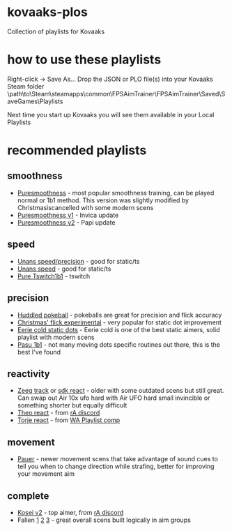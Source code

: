 # kovaaks-plos
Collection of playlists for Kovaaks

# how to use these playlists
Right-click -> Save As...
Drop the JSON or PLO file(s) into your Kovaaks Steam folder
\path\to\Steam\steamapps\common\FPSAimTrainer\FPSAimTrainer\Saved\SaveGames\Playlists

Next time you start up Kovaaks you will see them available in your Local Playlists

# recommended playlists

## smoothness
* [Puresmoothness](https://github.com/riddbtw/kovaaks-plos/blob/main/PureG%20Smoothness.json) - most popular smoothness training, can be played normal or 1b1 method.  This version was slightly modified by Christmasiscancelled with some modern scens
* [Puresmoothness v1](https://github.com/riddbtw/kovaaks-plos/blob/main/PureSmoothness_Updated_Invica.json) - Invica update
* [Puresmoothness v2](https://github.com/riddbtw/kovaaks-plos/blob/main/PureSmoothness_updated.json) - Papi update

## speed
* [Unans speed/precision](https://github.com/riddbtw/kovaaks-plos/blob/main/Speed_and_flicking_accuracy.json) - good for static/ts
* [Unans speed](https://github.com/riddbtw/kovaaks-plos/blob/main/Just%20move%20your%20hand%20faster.json) - good for static/ts
* [Pure Tswitch1b1](https://github.com/riddbtw/kovaaks-plos/blob/main/PureTarget-Switching_1by1.json) - tswitch

## precision
* [Huddled pokeball](https://github.com/riddbtw/kovaaks-plos/blob/main/Huddled_Pokeball.json) - pokeballs are great for precision and flick accuracy
* [Christmas' flick experimental](https://github.com/riddbtw/kovaaks-plos/blob/main/flick%20experimental.json) - very popular for static dot improvement
* [Eerie cold static dots](https://github.com/riddbtw/kovaaks-plos/blob/main/EerieCold%20-%20Static.json) - Eerie cold is one of the best static aimers, solid playlist with modern scens
* [Pasu 1b1](https://github.com/riddbtw/kovaaks-plos/blob/main/pasu_1by1.json) - not many moving dots specific routines out there, this is the best I've found

## reactivity
* [Zeeq track](https://github.com/riddbtw/kovaaks-plos/blob/main/Zeeq%20-%20Tracking.json) or [sdk react](https://github.com/riddbtw/kovaaks-plos/blob/main/sdk%20react.json) - older with some outdated scens but still great.  Can swap out Air 10x ufo hard with Air UFO hard small invincible or something shorter but equally difficult
* [Theo react](https://github.com/riddbtw/kovaaks-plos/blob/main/Theo%20-%20Reactivity.json) - from [rA discord](discord.gg/raim)
* [Torje react](https://github.com/riddbtw/kovaaks-plos/blob/main/Torje_Reactivity_conditioning_v2.json) - from [WA Playlist comp](http://bit.ly/waplo)

## movement
* [Pauer](https://github.com/riddbtw/kovaaks-plos/blob/main/pauer%20movement.json) - newer movement scens that take advantage of sound cues to tell you when to change direction while strafing, better for improving your movement aim

## complete
* [Kosei v2](https://github.com/riddbtw/kovaaks-plos/blob/main/Kosei_v2_not_complete.json) - top aimer, from [rA discord](discord.gg/raim)
* Fallen [1](https://github.com/riddbtw/kovaaks-plos/blob/main/Fallen%20Complete%20%231%20(play%201x).json) [2](https://github.com/riddbtw/kovaaks-plos/blob/main/Fallen%20Complete%20%232%20(play%201x).json) [3](https://github.com/riddbtw/kovaaks-plos/blob/main/Fallen%20Complete%20%233%20(play%201x).json) - great overall scens built logically in aim groups
